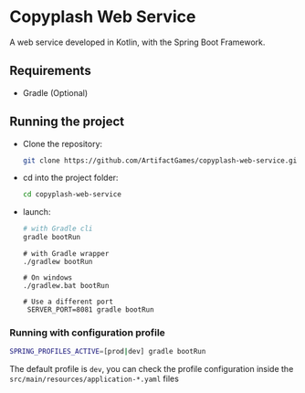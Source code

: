 # Copyplash Web Service

A web service developed in Kotlin, with the Spring Boot Framework.

## Requirements
  - Gradle (Optional)

## Running the project

 - Clone the repository:
   ```bash
   git clone https://github.com/ArtifactGames/copyplash-web-service.git
   ```
 - cd into the project folder:
   ```bash
   cd copyplash-web-service
   ```
 - launch:
 
   ```bash
   # with Gradle cli
   gradle bootRun
   ```
   ```
   # with Gradle wrapper
   ./gradlew bootRun
   ```
   ```
   # On windows
   ./gradlew.bat bootRun
   ```
   ```
   # Use a different port
    SERVER_PORT=8081 gradle bootRun
   ```

### Running with configuration profile
```bash
SPRING_PROFILES_ACTIVE=[prod|dev] gradle bootRun
```

The default profile is `dev`, you can check the profile configuration inside the `src/main/resources/application-*.yaml` files